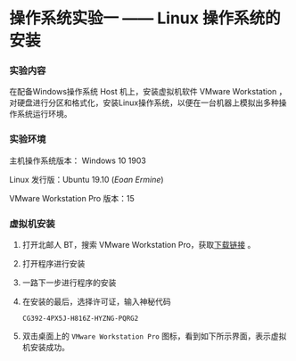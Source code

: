 # 操作系统实验一 —— Linux 操作系统的安装

### 实验内容

在配备Windows操作系统 Host 机上，安装虚拟机软件 VMware Workstation ， 对硬盘进行分区和格式化，安装Linux操作系统，以便在一台机器上模拟出多种操作系统运行环境。

### 实验环境

主机操作系统版本： Windows 10 1903

Linux 发行版：Ubuntu 19.10 (*Eoan Ermine*)

VMware Workstation Pro 版本：15

### 虚拟机安装

1. 打开北邮人 BT，搜索 VMware Workstation Pro，获取[下载链接](https://bt.byr.cn/details.php?id=284764&hit=1) 。

2. 打开程序进行安装

3. 一路下一步进行程序的安装

4. 在安装的最后，选择许可证，输入神秘代码

   ```
   CG392-4PX5J-H816Z-HYZNG-PQRG2
   ```

5. 双击桌面上的 `VMware Workstation Pro` 图标，看到如下所示界面，表示虚拟机安装成功。

